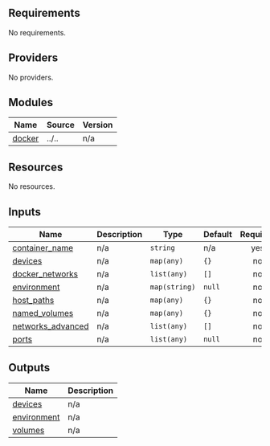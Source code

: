 <!-- BEGINNING OF PRE-COMMIT-TERRAFORM DOCS HOOK -->
## Requirements

No requirements.

## Providers

No providers.

## Modules

| Name | Source | Version |
|------|--------|---------|
| <a name="module_docker"></a> [docker](#module\_docker) | ../.. | n/a |

## Resources

No resources.

## Inputs

| Name | Description | Type | Default | Required |
|------|-------------|------|---------|:--------:|
| <a name="input_container_name"></a> [container\_name](#input\_container\_name) | n/a | `string` | n/a | yes |
| <a name="input_devices"></a> [devices](#input\_devices) | n/a | `map(any)` | `{}` | no |
| <a name="input_docker_networks"></a> [docker\_networks](#input\_docker\_networks) | n/a | `list(any)` | `[]` | no |
| <a name="input_environment"></a> [environment](#input\_environment) | n/a | `map(string)` | `null` | no |
| <a name="input_host_paths"></a> [host\_paths](#input\_host\_paths) | n/a | `map(any)` | `{}` | no |
| <a name="input_named_volumes"></a> [named\_volumes](#input\_named\_volumes) | n/a | `map(any)` | `{}` | no |
| <a name="input_networks_advanced"></a> [networks\_advanced](#input\_networks\_advanced) | n/a | `list(any)` | `[]` | no |
| <a name="input_ports"></a> [ports](#input\_ports) | n/a | `list(any)` | `null` | no |

## Outputs

| Name | Description |
|------|-------------|
| <a name="output_devices"></a> [devices](#output\_devices) | n/a |
| <a name="output_environment"></a> [environment](#output\_environment) | n/a |
| <a name="output_volumes"></a> [volumes](#output\_volumes) | n/a |
<!-- END OF PRE-COMMIT-TERRAFORM DOCS HOOK -->
